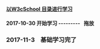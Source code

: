 #### [以W3cSchool 目录进行学习](http://www.w3school.com.cn/html5/index.asp)
#### 2017-10-30  开始学习 ---------   拖放
### 2017-11-3    基础学习完了

